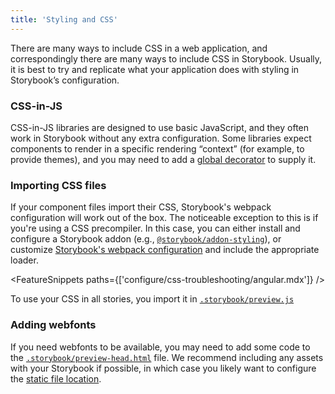 ```yaml
---
title: 'Styling and CSS'
---
```


There are many ways to include CSS in a web application, and correspondingly there are many ways to include CSS in Storybook. Usually, it is best to try and replicate what your application does with styling in Storybook’s configuration.

### CSS-in-JS

CSS-in-JS libraries are designed to use basic JavaScript, and they often work in Storybook without any extra configuration. Some libraries expect components to render in a specific rendering “context” (for example, to provide themes), and you may need to add a [global decorator](../writing-stories/decorators.md#global-decorators) to supply it.

### Importing CSS files

If your component files import their CSS, Storybook's webpack configuration will work out of the box. The noticeable exception to this is if you're using a CSS precompiler. In this case, you can either install and configure a Storybook addon (e.g., [`@storybook/addon-styling`](https://github.com/storybookjs/addon-styling#storybookaddon-styling)), or customize [Storybook's webpack configuration](../builders/webpack.md#extending-storybooks-webpack-config) and include the appropriate loader.

<FeatureSnippets paths={['configure/css-troubleshooting/angular.mdx']} />

To use your CSS in all stories, you import it in [`.storybook/preview.js`](./overview.md#configure-story-rendering)

### Adding webfonts

If you need webfonts to be available, you may need to add some code to the [`.storybook/preview-head.html`](./story-rendering.md#adding-to-head) file. We recommend including any assets with your Storybook if possible, in which case you likely want to configure the [static file location](./images-and-assets.md#serving-static-files-via-storybook-configuration).
